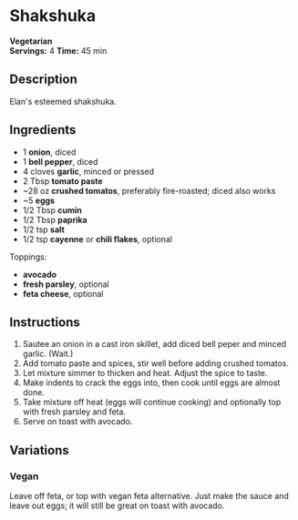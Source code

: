 # Shakshuka

**Vegetarian**  
**Servings:** 4 
**Time:** 45 min

## Description

Elan's esteemed shakshuka.

## Ingredients

- 1 **onion**, diced
- 1 **bell pepper**, diced
- 4 cloves **garlic**, minced or pressed
- 2 Tbsp **tomato paste**
- ~28 oz **crushed tomatos**, preferably fire-roasted; diced also works
- ~5 **eggs**
- 1/2 Tbsp **cumin**
- 1/2 Tbsp **paprika**
- 1/2 tsp **salt**
- 1/2 tsp **cayenne** or **chili flakes**, optional

Toppings:
- **avocado**
- **fresh parsley**, optional
- **feta cheese**, optional

## Instructions

1. Sautee an onion in a cast iron skillet, add diced bell peper and minced garlic.
(Wait.)
2. Add tomato paste and spices, stir well before adding crushed tomatos.
3. Let mixture simmer to thicken and heat. Adjust the spice to taste.
4. Make indents to crack the eggs into, then cook until eggs are almost done.
5. Take mixture off heat (eggs will continue cooking) and optionally top with fresh parsley and feta.
6. Serve on toast with avocado.

## Variations

### Vegan

Leave off feta, or top with vegan feta alternative. Just make the sauce and leave out eggs; it will still be great on toast with avocado.
